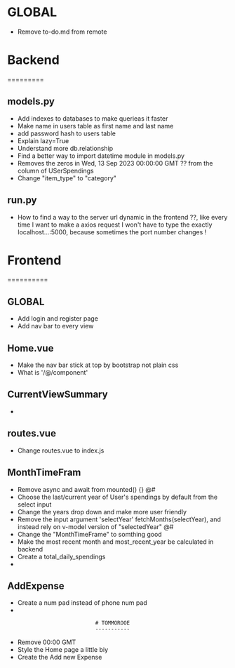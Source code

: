 # GLOBAL
- Remove to-do.md from remote

# Backend 
=========

## models.py
- Add indexes to databases to make querieas it faster
- Make name in users table as first name and last name
- add password hash to users table 
- Explain lazy=True
- Understand more db.relationship
- Find a better way to import datetime module in models.py
- Removes the zeros in Wed, 13 Sep 2023 00:00:00 GMT ?? from the column of USerSpendings
- Change "item_type" to "category"

## run.py
- How to find a way to the server url dynamic in the frontend ??, like every time I want to make a axios request I won't have to type the exactly localhost...:5000, because sometimes the port number changes !

# Frontend
==========

## GLOBAL
- Add login and register page
- Add nav bar to every view

## Home.vue
- Make the nav bar stick at top by bootstrap not plain css
- What is '/@/component'

## CurrentViewSummary
- 

## routes.vue
- Change routes.vue to index.js
## MonthTimeFram
- Remove async and await from mounted() {} @#
- Choose the last/current year of User's spendings by default from the select input
- Change the years drop down and make more user friendly
- Remove the input argument 'selectYear' fetchMonths(selectYear), and instead rely on v-model version of "selectedYear" @#
- Change the "MonthTimeFrame" to somthing good
- Make the  most recent month and most_recent_year be calculated in backend
- Create a total_daily_spendings
- 

## AddExpense
- Create a num pad instead of phone num pad
- 



                                # TOMMOROOE
                                -----------

- Remove 00:00 GMT
- Style the Home page a little biy
- Create the Add new Expense